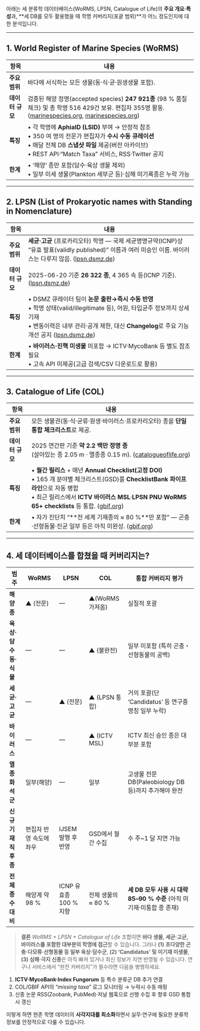 아래는 세 분류학 데이터베이스(WoRMS, LPSN, Catalogue of Life)의 **주요 개요·특성**과, \*\*세 DB를 모두 활용했을 때 학명 커버리지(포괄 범위)\*\*가 어느 정도인지에 대한 분석입니다.

---

## 1. World Register of Marine Species (WoRMS)

| 항목         | 내용                                                                                                                                                               |
| ---------- | ---------------------------------------------------------------------------------------------------------------------------------------------------------------- |
| **주요 범위**  | 바다에 서식하는 모든 생물(동·식·균·원생생물 포함).                                                                                                                                   |
| **데이터 규모** | 검증된 해양 정명(accepted species) **247 921종** (98 % 품질 체크) 및 총 학명 516 429건 보유. 편집자 355명 활동. ([marinespecies.org][1], [marinespecies.org][2])                          |
| **특징**     | • 각 학명에 **AphiaID (LSID)** 부여 → 안정적 참조<br>• 350 여 명의 전문가 편집자가 **수시 수동 큐레이션**<br>• 매달 전체 DB **스냅샷 파일** 제공(버전 아카이브)<br>• REST API·“Match Taxa” 서비스, RSS·Twitter 공지 |
| **한계**     | • ‘해양’ 종만 포함(담수·육상 생물 제외)<br>• 일부 미세 생물(Plankton 세부군 등)·심해 미기록종은 누락 가능                                                                                           |

---

## 2. LPSN (List of Prokaryotic names with Standing in Nomenclature)

| 항목         | 내용                                                                                                                                                                |
| ---------- | ----------------------------------------------------------------------------------------------------------------------------------------------------------------- |
| **주요 범위**  | **세균·고균** (프로카리오타) 학명 — 국제 세균명명규약(ICNP)상 “유효 발표(validly published)” 이름과 여러 미승인 이름. 바이러스는 다루지 않음. ([lpsn.dsmz.de][3])                                              |
| **데이터 규모** | 2025-06-20 기준 **26 322 종**, 4 365 속 등(ICNP 기준). ([lpsn.dsmz.de][4])                                                                                               |
| **특징**     | • DSMZ 큐레이터 팀이 **논문 출판→즉시 수동 반영**<br>• 학명 상태(valid/illegitimate 등), 어원, 타입균주 정보까지 상세 기재<br>• 변동이력은 내부 관리·공개 제한, 대신 **Changelog**로 주요 기능 개선 공지 ([lpsn.dsmz.de][5]) |
| **한계**     | • **바이러스·진핵 미생물** 미포함 → ICTV·MycoBank 등 별도 참조 필요<br>• 고속 API 미제공(고급 검색/CSV 다운로드로 활용)                                                                              |

---

## 3. Catalogue of Life (COL)

| 항목         | 내용                                                                                                                                                                                                    |
| ---------- | ----------------------------------------------------------------------------------------------------------------------------------------------------------------------------------------------------- |
| **주요 범위**  | 모든 생물권(동·식·균류·원생·바이러스·프로카리오타) 종을 **단일 통합 체크리스트**로 제공.                                                                                                                                                 |
| **데이터 규모** | 2025 연간판 기준 **약 2.2 백만 정명 종**<br>(살아있는 종 2.05 m · 멸종종 0.15 m). ([catalogueoflife.org][6])                                                                                                             |
| **특징**     | • **월간 릴리스** + 매년 **Annual Checklist(고정 DOI)**<br>• 165 개 분야별 체크리스트(GSD)를 **ChecklistBank 파이프라인**으로 자동 병합<br>• 최근 릴리스에서 **ICTV 바이러스 MSL**·**LPSN PNU**·**WoRMS 65+ checklists** 등 통합. ([gbif.org][7]) |
| **한계**     | • 자가 진단치 “\*\*전 세계 기재종의 ≈ 80 %\*\*만 포함” — 곤충·선형동물·진균 일부 등은 아직 미완성. ([gbif.org][7])                                                                                                                    |

---

## 4. 세 데이터베이스를 합쳤을 때 커버리지는?

| 범주             | WoRMS         | LPSN              | COL           | 통합 커버리지 평가                                       |
| -------------- | ------------- | ----------------- | ------------- | ------------------------------------------------ |
| **해양 종**       | ▲ (전문)        | —                 | ▲(WoRMS 가져옴)  | 실질적 포괄                                           |
| **육상·담수 동·식물** | —             | —                 | ▲ (불완전)       | 일부 미포함 (특히 곤충・선형동물의 공백)                          |
| **세균·고균**      | —             | ▲ (전문)            | ▲ (LPSN 통합)   | 거의 포괄(단 ‘Candidatus’ 등 연구중 명칭 일부 누락)             |
| **바이러스**       | —             | —                 | ▲ (ICTV MSL)  | ICTV 최신 승인 종은 대부분 포함                             |
| **멸종 화석군**     | 일부(해양)        | —                 | 일부            | 고생물 전문 DB(Paleobiology DB 등)까지 추가해야 완전           |
| **신규 기재 직후 종** | 편집자 반영 속도에 좌우 | IJSEM 발행 후 반영     | GSD에서 월간 수집   | 수 주\~1 달 지연 가능                                   |
| **전체 종 수 대비**  | 해양계 약 98 %    | ICNP 유효종 100 % 지향 | 전체 생물의 ≈ 80 % | **세 DB 모두 사용 시 대략 85–90 % 수준** (아직 미기재·미통합 종 존재) |

> **결론**
> *WoRMS + LPSN + Catalogue of Life* 조합이면 **바다 생물, 세균·고균, 바이러스를 포함한 대부분의 학명에 접근**할 수 있습니다.
> 그러나 **(1) 초다양한 곤충·다모류·선형동물 등 일부 육상·담수군**, **(2) ‘Candidatus’ 및 미기재 미생물**, **(3) 심해·극지 신종**은 아직 빠져 있거나 최신 정보가 지연 반영될 수 있습니다. 연구나 서비스에서 “완전 커버리지”가 필수라면 다음을 병행하세요.

1. **ICTV·MycoBank·Index Fungorum** 등 특수 분류군 DB 추가 연결
2. COL/GBIF API의 “*missing taxa*” 로그 모니터링 → 누락시 수동 매핑
3. 신종 논문 RSS(Zoobank, PubMed)·저널 웹훅으로 선행 수집 후 향후 GSD 통합시 갱신

이렇게 하면 현존 학명 데이터의 **사각지대를 최소화**하면서 실무·연구에 필요한 분류학 정보를 안정적으로 다룰 수 있습니다.

[1]: https://www.marinespecies.org/?utm_source=chatgpt.com "WoRMS - World Register of Marine Species"
[2]: https://www.marinespecies.org/ "WoRMS - World Register of Marine Species"
[3]: https://lpsn.dsmz.de/?utm_source=chatgpt.com "LPSN - List of Prokaryotic names with Standing in Nomenclature"
[4]: https://lpsn.dsmz.de/text/numbers "Numbers"
[5]: https://lpsn.dsmz.de/text/changelog?utm_source=chatgpt.com "Changelog - LPSN"
[6]: https://www.catalogueoflife.org/2025/01/17/release "Monthly Release January 2025 | COL"
[7]: https://www.gbif.org/dataset/7ddf754f-d193-4cc9-b351-99906754a03b "Catalogue of Life"
